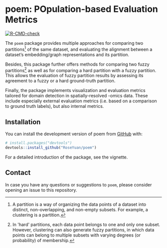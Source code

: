# poem: POpulation-based Evaluation Metrics
<!-- badges: start -->
[![R-CMD-check](https://github.com/RoseYuan/poem/actions/workflows/R-CMD-check.yaml/badge.svg)](https://github.com/RoseYuan/poem/actions/workflows/R-CMD-check.yaml)
<!-- badges: end -->


The `poem` package provides multiple approaches for comparing two partitions[^1] of the same dataset, and evaluating the alignment between a dataset’s embedding/graph representations and its partition.

Besides, this package further offers methods for comparing two fuzzy partitions[^2] as well as for comparing a hard partition with a fuzzy partition. This allows the evaluation of fuzzy partition results by assessing its agreement to a fuzzy or a hard ground-truth partition.

Finally, the package implements visualization and evaluation metrics tailored for domain detection in spatially-resolved -omics data.
These include especially external evaluation metrics (i.e. based on a comparison to ground truth labels), but also internal metrics. 

[^1]: A partition is a way of organizing the data points of a dataset into distinct, non-overlapping, and non-empty subsets. For example, a clustering is a partition. 

[^2]: In 'hard' partitions, each data point belongs to one and only one subset. However, clustering can also generate fuzzy partitions, in which data points can belong to multiple subsets with varying degrees (or probability) of membership. 

## Installation

You can install the development version of poem from
[GitHub](https://github.com/) with:

``` r
# install.packages("devtools")
devtools::install_github("RoseYuan/poem")
```

For a detailed introduction of the package, see the vignette.

## Contact

In case you have any questions or suggestions to `poem`, please consider opening an
issue to this repository.